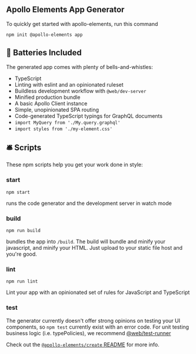 <meta name="description" content="How to get started using Apollo Elements to scaffold and run a GraphQL-based app with web components"/>

## Apollo Elements App Generator

To quickly get started with apollo-elements, run this command

```
npm init @apollo-elements app
```

## 🔋 Batteries Included

The generated app comes with plenty of bells-and-whistles:

- TypeScript
- Linting with eslint and an opinionated ruleset
- Buildless development workflow with `@web/dev-server`
- Minified production bundle
- A basic Apollo Client instance
- Simple, unopinionated SPA routing
- Code-generated TypeScript typings for GraphQL documents
- `import MyQuery from './My.query.graphql'`
- `import styles from './my-element.css'`

## 🛎 Scripts

These npm scripts help you get your work done in style:

### start
```
npm start
```
runs the code generator and the development server in watch mode

### build
```
npm run build
```
bundles the app into `/build`. The build will bundle and minify your javascript, and minify your HTML. Just upload to your static file host and you're good.

### lint
```
npm run lint
```
Lint your app with an opinionated set of rules for JavaScript and TypeScript

### test
The generator currently doesn't offer strong opinions on testing your UI components, so `npm test` currently exist with an error code. For unit testing business logic (i.e. typePolicies), we recommend [@web/test-runner](https://modern-web.dev/guides/test-runner/getting-started/)

Check out the [`@apollo-elements/create` README](../../modules/_apollo_elements_create.html) for more info.